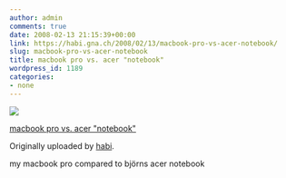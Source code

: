 ```yaml
---
author: admin
comments: true
date: 2008-02-13 21:15:39+00:00
link: https://habi.gna.ch/2008/02/13/macbook-pro-vs-acer-notebook/
slug: macbook-pro-vs-acer-notebook
title: macbook pro vs. acer "notebook"
wordpress_id: 1189
categories:
- none
---
```



 [![](https://static.flickr.com/2289/2263735740_3b45c24418_m.jpg)](https://www.flickr.com/photos/habi/2263735740/)
   

 
  [macbook pro vs. acer "notebook"](https://www.flickr.com/photos/habi/2263735740/)
    

  Originally uploaded by [habi](https://www.flickr.com/people/habi/).
 



my macbook pro compared to björns acer notebook
  

